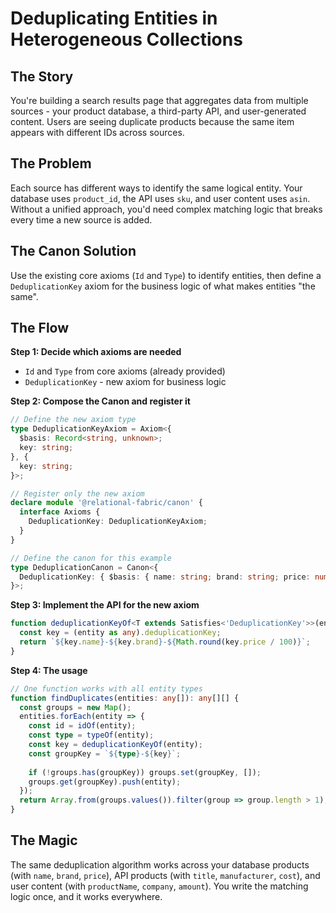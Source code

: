 # Deduplicating Entities in Heterogeneous Collections

## The Story

You're building a search results page that aggregates data from multiple sources - your product database, a third-party API, and user-generated content. Users are seeing duplicate products because the same item appears with different IDs across sources.

## The Problem

Each source has different ways to identify the same logical entity. Your database uses `product_id`, the API uses `sku`, and user content uses `asin`. Without a unified approach, you'd need complex matching logic that breaks every time a new source is added.

## The Canon Solution

Use the existing core axioms (`Id` and `Type`) to identify entities, then define a `DeduplicationKey` axiom for the business logic of what makes entities "the same".

## The Flow

**Step 1: Decide which axioms are needed**
- `Id` and `Type` from core axioms (already provided)
- `DeduplicationKey` - new axiom for business logic

**Step 2: Compose the Canon and register it**
```typescript
// Define the new axiom type
type DeduplicationKeyAxiom = Axiom<{
  $basis: Record<string, unknown>;
  key: string;
}, {
  key: string;
}>;

// Register only the new axiom
declare module '@relational-fabric/canon' {
  interface Axioms {
    DeduplicationKey: DeduplicationKeyAxiom;
  }
}

// Define the canon for this example
type DeduplicationCanon = Canon<{
  DeduplicationKey: { $basis: { name: string; brand: string; price: number }; key: 'deduplicationKey'; $meta: { type: string } };
}>;
```

**Step 3: Implement the API for the new axiom**
```typescript
function deduplicationKeyOf<T extends Satisfies<'DeduplicationKey'>>(entity: T): string {
  const key = (entity as any).deduplicationKey;
  return `${key.name}-${key.brand}-${Math.round(key.price / 100)}`;
}
```

**Step 4: The usage**
```typescript
// One function works with all entity types
function findDuplicates(entities: any[]): any[][] {
  const groups = new Map();
  entities.forEach(entity => {
    const id = idOf(entity);
    const type = typeOf(entity);
    const key = deduplicationKeyOf(entity);
    const groupKey = `${type}-${key}`;
    
    if (!groups.has(groupKey)) groups.set(groupKey, []);
    groups.get(groupKey).push(entity);
  });
  return Array.from(groups.values()).filter(group => group.length > 1);
}
```

## The Magic

The same deduplication algorithm works across your database products (with `name`, `brand`, `price`), API products (with `title`, `manufacturer`, `cost`), and user content (with `productName`, `company`, `amount`). You write the matching logic once, and it works everywhere.